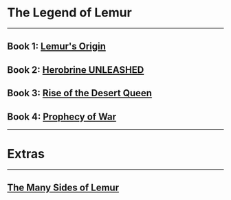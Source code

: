 # The Legend of Lemur
---
## Book 1: [Lemur's Origin](https://lemurkolachnik.github.io/Legend-of-Lemur/pages/book_1) 
## Book 2: [Herobrine UNLEASHED](https://lemurkolachnik.github.io/Legend-of-Lemur/pages/book_2)
## Book 3: [Rise of the Desert Queen](https://lemurkolachnik.github.io/Legend-of-Lemur/pages/book_3)
## Book 4: [Prophecy of War](https://lemurkolachnik.github.io/Legend-of-Lemur/pages/book_4)
---

# Extras
---
## [The Many Sides of Lemur](https://lemurkolachnik.github.io/Legend-of-Lemur/pages/tmsol) 
